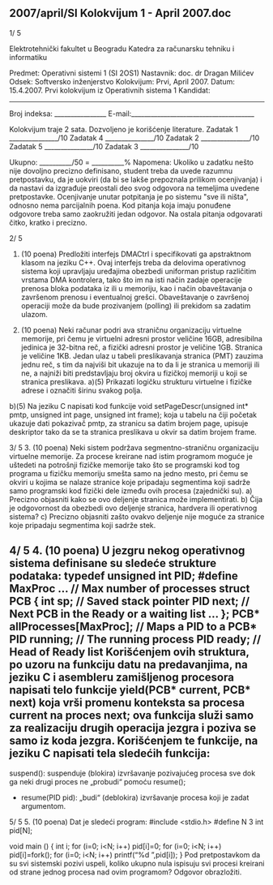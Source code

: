 2007/april/SI Kolokvijum 1 - April 2007.doc
--------------------------------------------------------------------------------


1/  5

Elektrotehnički fakultet u Beogradu
Katedra za računarsku tehniku i informatiku

Predmet: Operativni sistemi 1 (SI 2OS1)
Nastavnik: doc. dr Dragan Milićev
Odsek: Softversko inženjerstvo
Kolokvijum: Prvi, April 2007.
Datum: 15.4.2007.
Prvi kolokvijum iz Operativnih sistema 1
Kandidat:
 _____________________________________________________________
Broj indeksa: ________________ E-mail:______________________________________

Kolokvijum traje 2 sata. Dozvoljeno je korišćenje literature.
Zadatak 1 _______________/10 Zadatak 4 _______________/10
Zadatak 2 _______________/10 Zadatak 5 _______________/10
Zadatak 3 _______________/10

Ukupno: __________/50 = __________%
Napomena: Ukoliko u zadatku nešto nije dovoljno precizno definisano, student treba da
uvede razumnu pretpostavku, da je uokviri (da bi se lakše prepoznala prilikom ocenjivanja) i
da nastavi da izgrađuje preostali deo svog odgovora na temeljima uvedene pretpostavke.
Ocenjivanje unutar potpitanja je po sistemu "sve ili ništa", odnosno nema parcijalnih poena.
Kod pitanja koja imaju ponuđene odgovore treba samo zaokružiti jedan odgovor. Na ostala
pitanja odgovarati čitko, kratko i precizno.


2/  5
1. (10 poena)
Predložiti interfejs
DMACtrl i specifikovati ga apstraktnom klasom na jeziku C++.  Ovaj
interfejs treba da delovima operativnog sistema koji upravljaju uređajima obezbedi uniforman
pristup različitim vrstama DMA kontrolera, tako što im na isti način zadaje operacije prenosa
bloka podataka iz ili u memoriju,  kao i način obaveštavanja o završenom prenosu i
eventualnoj grešci. Obaveštavanje o završenoj operaciji može da bude prozivanjem (polling)
ili prekidom sa zadatim ulazom.













2. (10 poena)
Neki računar podri ava straničnu organizaciju virtuelne memorije,  pri čemu je virtuelni
adresni prostor veličine 16GB,  adresibilna jedinica je 32-bitna reč, a fizički adresni prostor je
veličine 1GB. Stranica je veličine 1KB. Jedan ulaz u tabeli preslikavanja stranica (PMT)
zauzima jednu reč, s tim da najviši bit ukazuje na to da li je stranica u memoriji ili ne, a
najniži biti predstavljaju broj okvira u fizičkoj memoriji u koji se stranica preslikava.
a)(5) Prikazati logičku strukturu virtuelne i fizičke adrese i označiti širinu svakog polja.



b)(5) Na jeziku C napisati kod funkcije
void setPageDescr(unsigned int* pmtp, unsigned int page, unsigned int
frame);
koja u tabelu na čiji početak ukazuje dati pokazivač pmtp, za stranicu sa datim brojem page,
upisuje deskriptor tako da se ta stranica preslikava u okvir sa datim brojem frame.











3/  5
3. (10 poena)
Neki sistem podržava segmentno-straničnu organizaciju virtuelne memorije. Za procese
kreirane nad istim programom moguće je uštedeti na potrošnji fizičke memorije tako što se
programski kod tog programa u fizičku memoriju smešta samo na jedno mesto, pri čemu se
okviri u kojima se nalaze stranice koje pripadaju segmentima koji sadrže samo programski
kod fizički dele između ovih procesa (zajednički su).
a) Precizno objasniti kako se ovo deljenje stranica može implementirati.
b) Čija je odgovornost da obezbedi ovo deljenje stranica,  hardvera ili operativnog
sistema?
c) Precizno objasniti zašto ovakvo deljenje nije moguće za stranice koje pripadaju
segmentima koji sadrže stek.

4/  5
4. (10 poena)
U jezgru nekog operativnog sistema definisane su sledeće strukture podataka:
typedef unsigned int PID;
#define MaxProc ... // Max number of processes
struct PCB {
  int sp;    // Saved stack pointer
  PID next;        // Next PCB in the Ready or a waiting list
  ...
};
PCB* allProcesses[MaxProc]; // Maps a PID to a PCB*
PID running; // The running process
PID ready;   // Head of Ready list
Korišćenjem ovih struktura,  po uzoru na funkciju datu na predavanjima, na jeziku C i
asembleru zamišljenog procesora napisati telo funkcije
yield(PCB* current, PCB* next)
koja vrši promenu konteksta sa procesa current na proces next; ova funkcija služi samo za
realizaciju drugih operacija jezgra i poziva se samo iz koda jezgra. Korišćenjem te funkcije,
na jeziku C napisati tela sledećih funkcija:
-
suspend(): suspenduje (blokira) izvršavanje pozivajućeg procesa sve dok ga neki
drugi proces ne „probudi“ pomoću resume();
- resume(PID pid): „budi“ (deblokira) izvršavanje procesa koji je zadat argumentom.

5/  5
5. (10 poena)
Dat je sledeći program:
#include <stdio.h>
#define N 3
int pid[N];

void main () {
  int i;
  for (i=0; i<N; i++) pid[i]=0;
  for (i=0; i<N; i++) pid[i]=fork();
  for (i=0; i<N; i++) printf(“%d ”,pid[i]);
}
Pod pretpostavkom da su svi sistemski pozivi uspeli, koliko ukupno nula ispisuju svi procesi
kreirani od strane jednog procesa nad ovim programom? Odgovor obrazložiti.

